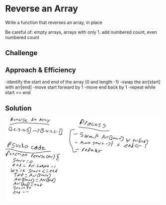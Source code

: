 # Reverse an Array

Write a function that reverses an array, in place

Be careful of: empty arrays, arrays with only 1. add numbered count, even numbered count
<!-- Short summary or background information -->

## Challenge
<!-- Description of the challenge -->

## Approach & Efficiency
<!-- What approach did you take? Why? What is the Big O space/time for this approach? -->

-identify the start and end of the array (0 and length -1)
-swap the arr[start] with arr[end]
-move start forward by 1
-move end back by 1
-repeat while start <= end

## Solution
<!-- Embedded whiteboard image -->
![WhiteBoard](whiteboard.png)
